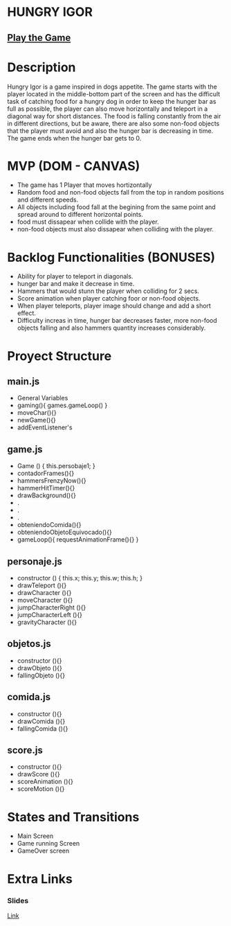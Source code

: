 
# HUNGRY IGOR


## [Play the Game](www.your-deploy-url-here.com)


# Description

Hungry Igor is a game inspired in dogs appetite. The game starts with the player located in the middle-bottom part of the screen and has the difficult task of catching food for a hungry dog in order to keep the hunger bar as full as possible, the player can also move horizontally and teleport in a diagonal way for short distances. The food is falling constantly from the air in different directions, but be aware, there are also some non-food objects that the player must avoid and also the hunger bar is decreasing in time. The game ends when the hunger bar gets to 0. 


# MVP (DOM - CANVAS)

- The game has 1 Player that moves hortizontally
- Random food  and non-food objects fall from the top in random positions and different speeds.
- All objects including food fall at the begining from the same point and spread around  to different horizontal points.
- food must dissapear when collide with the player.
- non-food objects must also dissapear when colliding with the player.


# Backlog Functionalities (BONUSES)

- Ability for player to teleport in diagonals.
- hunger bar and make it decrease in time.
- Hammers that would stunn the player when colliding for 2 secs.
- Score animation when player catching foor or non-food objects.
- When player teleports, player image should change and add a short effect.
- Difficulty increas in time, hunger bar decreases faster, more non-food objects falling and also hammers quantity increases considerably.


# Proyect Structure



## main.js

- General Variables
- gaming(){
    games.gameLoop()
    }
- moveChar(){}
- newGame(){}
- addEventListener's

## game.js

- Game () {
    this.persobaje1;
}
- contadorFrames(){}
- hammersFrenzyNow(){}
- hammerHitTimer(){}
- drawBackground(){}
- .
- .
- .
- obteniendoComida(){}
- obteniendoObjetoEquivocado(){}
- gameLoop(){
    requestAnimationFrame(){}
  }

## personaje.js 

- constructor () {
    this.x;
    this.y;
    this.w;
    this.h;
}
- drawTeleport (){}
- drawCharacter (){}
- moveCharacter (){}
- jumpCharacterRight (){}
- jumpCharacterLeft (){}
- gravityCharacter (){}

## objetos.js

- constructor (){}
- drawObjeto (){}
- fallingObjeto (){}

## comida.js

- constructor (){}
- drawComida (){}
- fallingComida (){}


## score.js

- constructor (){}
- drawScore (){}
- scoreAnimation (){}
- scoreMotion (){}


# States and Transitions

- Main Screen
- Game running Screen
- GameOver screen


# Extra Links

### Slides
[Link](www.your-url-here.com)